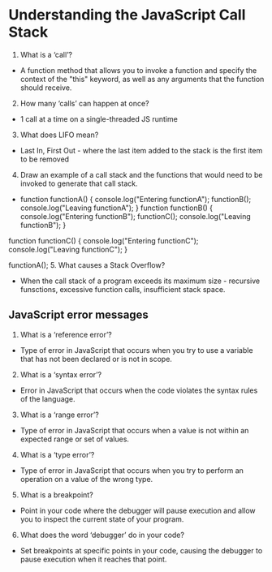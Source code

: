 # Understanding the JavaScript Call Stack
1. What is a ‘call’?
  - A function method that allows you to invoke a function and specify the context of the "this" keyword, as well as any arguments that the function should receive.
2. How many ‘calls’ can happen at once?
  - 1 call at a time on a single-threaded JS runtime
3. What does LIFO mean?
  - Last In, First Out - where the last item added to the stack is the first item to be removed
4. Draw an example of a call stack and the functions that would need to be invoked to generate that call stack.
  -  function functionA() {
  console.log("Entering functionA");
  functionB();
  console.log("Leaving functionA");
}
function functionB() {
  console.log("Entering functionB");
  functionC();
  console.log("Leaving functionB");
}

function functionC() {
  console.log("Entering functionC");
  console.log("Leaving functionC");
}

functionA();
5. What causes a Stack Overflow?
  - When the call stack of a program exceeds its maximum size - recursive funsctions, excessive function calls, insufficient stack space. 
## JavaScript error messages
1. What is a ‘reference error’?
  -  Type of error in JavaScript that occurs when you try to use a variable that has not been declared or is not in scope.
2. What is a ‘syntax error’?
  - Error in JavaScript that occurs when the code violates the syntax rules of the language.
3. What is a ‘range error’?
  - Type of error in JavaScript that occurs when a value is not within an expected range or set of values.
4. What is a ‘type error’?
  - Type of error in JavaScript that occurs when you try to perform an operation on a value of the wrong type.
5. What is a breakpoint?
  - Point in your code where the debugger will pause execution and allow you to inspect the current state of your program.
6. What does the word ‘debugger’ do in your code?
  - Set breakpoints at specific points in your code, causing the debugger to pause execution when it reaches that point.